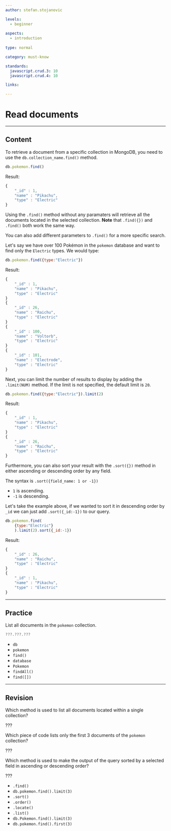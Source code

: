 ```yaml
---
author: stefan.stojanovic

levels:
  - beginner
  
aspects:
  - introduction
    
type: normal

category: must-know

standards: 
  javascript.crud.3: 10
  javascript.crud.4: 10

links:

---
```

# Read documents
---
## Content

To retrieve a document from a specific collection in MongoDB, you need to use the `db.collection_name.find()` method.

```javascript
db.pokemon.find()
```
Result:
```javascript
{ 
    "_id" : 1,
    "name" : "Pikachu", 
    "type" : "Electric" 
}
```

Using the `.find()` method without any paramaters will retrieve all the documents located in the selected collection.
**Note** that `.find({})` and `.find()` both work the same way.

You can also add different parameters to `.find()` for a more specific search.

Let's say we have over 100 Pokémon in the `pokemon` database and want to find only the `Electric` types.
We would type:

```javascript
db.pokemon.find({type:"Electric"})
```

Result:
```javascript
{ 
    "_id" : 1,
    "name" : "Pikachu",
    "type" : "Electric" 
}
{ 
    "_id" : 26, 
    "name" : "Raichu", 
    "type" : "Electric" 
}
{ 
    "_id" : 100,
    "name" : "Voltorb",
    "type" : "Electric" 
}
{ 
    "_id" : 101,
    "name" : "Electrode",
    "type" : "Electric"
}
```

Next, you can limit the number of results to display by adding the `.limit(NUM)` method. If the limit is not specified, the default limit is `20`. 

```javascript
db.pokemon.find({type:"Electric"}).limit(2)
```

Result:
```javascript
{ 
    "_id" : 1,
    "name" : "Pikachu",
    "type" : "Electric" 
}
{ 
    "_id" : 26, 
    "name" : "Raichu", 
    "type" : "Electric" 
}
```
Furthermore, you can also sort your result with the `.sort({})` method in either ascending or descending order by any field. 

The syntax is `.sort({field_name: 1 or -1})`
- `1` is ascending.
- `-1` is descending.

Let's take the example above, if we wanted to sort it in descending order by `_id` we can just add `.sort({_id:-1})` to our query.

```javascript
db.pokemon.find(
    {type:"Electric"}
    ).limit(2).sort({_id:-1})
```
Result:
```javascript
{ 
    "_id" : 26, 
    "name" : "Raichu", 
    "type" : "Electric" 
}
{ 
    "_id" : 1,
    "name" : "Pikachu",
    "type" : "Electric" 
}
```

---
## Practice

List all documents in the `pokemon` collection.

```javascript
???.???.???
```

* `db`
* `pokemon`
* `find()`
* `database`
* `Pokemon`
* `findAll()`
* `find([])`

---
## Revision

Which method is used to list all documents located within a single collection?

???

Which piece of code lists only the first 3 documents of the `pokemon` collection?

???

Which method is used to make the output of the query sorted by a selected field in ascending or descending order? 

???

* `.find()`
* `db.pokemon.find().limit(3)`
* `.sort()`
* `.order()`
* `.locate()`
* `.list()`
* `db.Pokemon.find().limit(3)`
* `db.pokemon.find().first(3)`